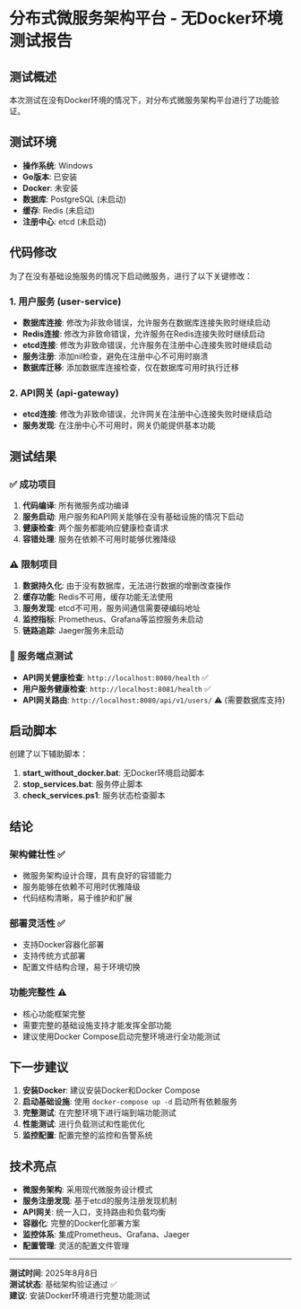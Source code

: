# 分布式微服务架构平台 - 无Docker环境测试报告

## 测试概述

本次测试在没有Docker环境的情况下，对分布式微服务架构平台进行了功能验证。

## 测试环境

- **操作系统**: Windows
- **Go版本**: 已安装
- **Docker**: 未安装
- **数据库**: PostgreSQL (未启动)
- **缓存**: Redis (未启动)
- **注册中心**: etcd (未启动)

## 代码修改

为了在没有基础设施服务的情况下启动微服务，进行了以下关键修改：

### 1. 用户服务 (user-service)

- **数据库连接**: 修改为非致命错误，允许服务在数据库连接失败时继续启动
- **Redis连接**: 修改为非致命错误，允许服务在Redis连接失败时继续启动
- **etcd连接**: 修改为非致命错误，允许服务在注册中心连接失败时继续启动
- **服务注册**: 添加nil检查，避免在注册中心不可用时崩溃
- **数据库迁移**: 添加数据库连接检查，仅在数据库可用时执行迁移

### 2. API网关 (api-gateway)

- **etcd连接**: 修改为非致命错误，允许网关在注册中心连接失败时继续启动
- **服务发现**: 在注册中心不可用时，网关仍能提供基本功能

## 测试结果

### ✅ 成功项目

1. **代码编译**: 所有微服务成功编译
2. **服务启动**: 用户服务和API网关能够在没有基础设施的情况下启动
3. **健康检查**: 两个服务都能响应健康检查请求
4. **容错处理**: 服务在依赖不可用时能够优雅降级

### ⚠️ 限制项目

1. **数据持久化**: 由于没有数据库，无法进行数据的增删改查操作
2. **缓存功能**: Redis不可用，缓存功能无法使用
3. **服务发现**: etcd不可用，服务间通信需要硬编码地址
4. **监控指标**: Prometheus、Grafana等监控服务未启动
5. **链路追踪**: Jaeger服务未启动

### 🔧 服务端点测试

- **API网关健康检查**: `http://localhost:8080/health` ✅
- **用户服务健康检查**: `http://localhost:8081/health` ✅
- **API网关路由**: `http://localhost:8080/api/v1/users/` ⚠️ (需要数据库支持)

## 启动脚本

创建了以下辅助脚本：

1. **start_without_docker.bat**: 无Docker环境启动脚本
2. **stop_services.bat**: 服务停止脚本
3. **check_services.ps1**: 服务状态检查脚本

## 结论

### 架构健壮性 ✅

- 微服务架构设计合理，具有良好的容错能力
- 服务能够在依赖不可用时优雅降级
- 代码结构清晰，易于维护和扩展

### 部署灵活性 ✅

- 支持Docker容器化部署
- 支持传统方式部署
- 配置文件结构合理，易于环境切换

### 功能完整性 ⚠️

- 核心功能框架完整
- 需要完整的基础设施支持才能发挥全部功能
- 建议使用Docker Compose启动完整环境进行全功能测试

## 下一步建议

1. **安装Docker**: 建议安装Docker和Docker Compose
2. **启动基础设施**: 使用 `docker-compose up -d` 启动所有依赖服务
3. **完整测试**: 在完整环境下进行端到端功能测试
4. **性能测试**: 进行负载测试和性能优化
5. **监控配置**: 配置完整的监控和告警系统

## 技术亮点

- **微服务架构**: 采用现代微服务设计模式
- **服务注册发现**: 基于etcd的服务注册发现机制
- **API网关**: 统一入口，支持路由和负载均衡
- **容器化**: 完整的Docker化部署方案
- **监控体系**: 集成Prometheus、Grafana、Jaeger
- **配置管理**: 灵活的配置文件管理

---

**测试时间**: 2025年8月8日  
**测试状态**: 基础架构验证通过 ✅  
**建议**: 安装Docker环境进行完整功能测试